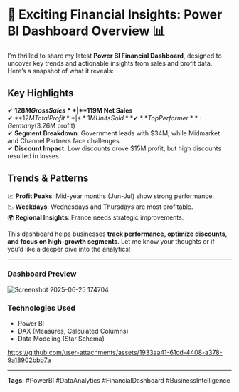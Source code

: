 # 🚀 Exciting Financial Insights: Power BI Dashboard Overview 📊  

I’m thrilled to share my latest **Power BI Financial Dashboard**, designed to uncover key trends and actionable insights from sales and profit data. Here’s a snapshot of what it reveals:  

## **Key Highlights**  
✔ **$128M Gross Sales** | **$119M Net Sales**  
✔ **$12M Total Profit** | **1M Units Sold**  
✔ **Top Performer**: Germany ($3.26M profit)  
✔ **Segment Breakdown**: Government leads with $34M, while Midmarket and Channel Partners face challenges.  
✔ **Discount Impact**: Low discounts drove $15M profit, but high discounts resulted in losses.  

## **Trends & Patterns**  
📈 **Profit Peaks**: Mid-year months (Jun-Jul) show strong performance.  
📉 **Weekdays**: Wednesdays and Thursdays are most profitable.  
🌍 **Regional Insights**: France needs strategic improvements.  

This dashboard helps businesses **track performance, optimize discounts, and focus on high-growth segments**. Let me know your thoughts or if you’d like a deeper dive into the analytics!  

---

### **Dashboard Preview**  
 ![Screenshot 2025-06-25 174704](https://github.com/user-attachments/assets/dfb09348-c968-48dd-b609-f4d7e856ebbd)


### **Technologies Used**  
- Power BI  
- DAX (Measures, Calculated Columns)  
- Data Modeling (Star Schema)  



https://github.com/user-attachments/assets/1933aa41-61cd-4408-a378-9a18902bbb7a



---

**Tags**: #PowerBI #DataAnalytics #FinancialDashboard #BusinessIntelligence  
